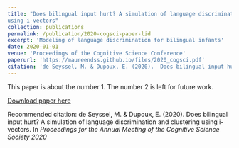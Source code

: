 ```yaml
---
title: "Does bilingual input hurt? A simulation of language discrimination and clustering
using i-vectors"
collection: publications
permalink: /publication/2020-cogsci-paper-lid
excerpt: 'Modeling of language discrimination for bilingual infants'
date: 2020-01-01
venue: 'Proceedings of the Cognitive Science Conference'
paperurl: 'https://maureendss.github.io/files/2020_cogsci.pdf'
citation: 'de Seyssel, M. & Dupoux, E. (2020).  Does bilingual input hurt? A simulation of language discrimination and clustering using i-vectors. In *Proceedings for the Annual Meeting of the Cognitive Science Society 2020*'
---
```

This paper is about the number 1. The number 2 is left for future work.

[Download paper here](https://cognitivesciencesociety.org/cogsci20/papers/0683/0683.pdf)

Recommended citation: de Seyssel, M. & Dupoux, E. (2020). Does bilingual input hurt? A simulation of language discrimination and clustering using i-vectors. In *Proceedings for the Annual Meeting of the Cognitive Science Society 2020*
